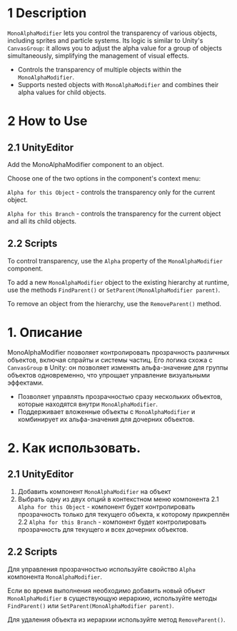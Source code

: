 # 1 Description
`MonoAlphaModifier` lets you control the transparency of various objects, including sprites and particle systems. Its logic is similar to Unity's `CanvasGroup`: it allows you to adjust the alpha value for a group of objects simultaneously, simplifying the management of visual effects.

- Controls the transparency of multiple objects within the `MonoAlphaModifier`.
- Supports nested objects with `MonoAlphaModifier` and combines their alpha values for child objects.

# 2 How to Use
## 2.1 UnityEditor
Add the MonoAlphaModifier component to an object.

Choose one of the two options in the component's context menu:

`Alpha for this Object` - controls the transparency only for the current object.

`Alpha for this Branch` - controls the transparency for the current object and all its child objects.

## 2.2 Scripts
To control transparency, use the `Alpha` property of the `MonoAlphaModifier` component.

To add a new `MonoAlphaModifier` object to the existing hierarchy at runtime, use the methods `FindParent()` or `SetParent(MonoAlphaModifier parent)`.

To remove an object from the hierarchy, use the `RemoveParent()` method.


# 1. Описание
MonoAlphaModifier позволяет контролировать прозрачность различных объектов, включая спрайты и системы частиц. Его логика схожа с `CanvasGroup` в Unity: он позволяет изменять альфа-значение для группы объектов одновременно, что упрощает управление визуальными эффектами.

- Позволяет управлять прозрачностью сразу нескольких объектов, которые находятся внутри `MonoAlphaModifier`.
- Поддерживает вложенные объекты с `MonoAlphaModifier` и комбинирует их альфа-значения для дочерних объектов.

# 2. Как использовать.
## 2.1 UnityEditor

1. Добавить компонент `MonoAlphaModifier` на объект
2. Выбрать одну из двух опций в контекстном меню компонента
2.1 `Alpha for this Object` - компонент будет контролировать прозрачность только для текущего объекта, к которому прикреплён
2.2 `Alpha for this Branch` - компонент будет контролировать прозрачность для текущего и всех дочерних объектов.

## 2.2 Scripts

Для управления прозрачностью используйте свойство `Alpha` компонента `MonoAlphaModifier`.

Если во время выполнения необходимо добавить новый объект `MonoAlphaModifier` в существующую иерархию, используйте методы `FindParent()` или `SetParent(MonoAlphaModifier parent)`.

Для удаления объекта из иерархии используйте метод `RemoveParent()`.

